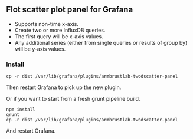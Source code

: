 ## Flot scatter plot panel for Grafana

* Supports non-time x-axis.
* Create two or more InfluxDB queries.
* The first query will be x-axis values.
* Any additional series (either from single queries or results of group by) will be y-axis values.

### Install

```
cp -r dist /var/lib/grafana/plugins/armbrustlab-twodscatter-panel
```
Then restart Grafana to pick up the new plugin.

Or if you want to start from a fresh grunt pipeline build.

```
npm install
grunt
cp -r dist /var/lib/grafana/plugins/armbrustlab-twodscatter-panel
```
And restart Grafana.
